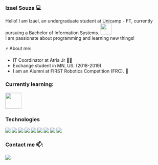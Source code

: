 ### Izael Souza :computer:
Hello! I am Izael, an undergraduate student at Unicamp - FT, currently pursuing a Bachelor of Information Systems. <img src="https://github.com/TheDudeThatCode/TheDudeThatCode/blob/master/Assets/Developer.gif" width="34px"><br>
I am passionate about programming and learning new things!

⚡ About me:
 - IT Coordinator at Atria Jr :purple_heart::bat:
 - Exchange student in MN, US. (2018-2019)
 - I am an Alumni at FIRST Robotics Competition (FRC). :robot: <br>

### Currently learning:
<p align="left"><img src="https://symbols.getvecta.com/stencil_85/53_julia-language-icon.d9f53761e1.svg", height=50px, width=50px/></p>

### Technologies
<p align="left">
 <img src="https://img.icons8.com/color/50/000000/python.png"/>
 <img src="https://img.icons8.com/color/50/000000/java-coffee-cup-logo.png"/>
 <img src="https://img.icons8.com/color/50/000000/c-programming.png"/>
 <img src="https://img.icons8.com/color/50/000000/c-plus-plus-logo.png"/>
 <img src="https://img.icons8.com/color/50/000000/flutter.png"/>
 <img src="https://img.icons8.com/color/50/000000/html-5--v1.png"/>
 <img src="https://img.icons8.com/color/50/000000/css3.png"/>
 <img src="https://img.icons8.com/color/50/000000/javascript.png"/>
 <img src="https://img.icons8.com/color/50/000000/git.png"/>
</p>

### Contact me 📫:
[<img src="https://img.icons8.com/color/48/000000/linkedin.png"/>][linkedin]

[linkedin]: https://www.linkedin.com/in/izaelsouza/
<!--
**izzy-el/izzy-el** is a ✨ _special_ ✨ repository because its `README.md` (this file) appears on your GitHub profile.

Here are some ideas to get you started:

- 🔭 I’m currently working on ...
- 🌱 I’m currently learning ...
- 👯 I’m looking to collaborate on ...
- 🤔 I’m looking for help with ...
- 💬 Ask me about ...
- 📫 How to reach me: ...
- 😄 Pronouns: ...
- ⚡ Fun fact: ...
-->
